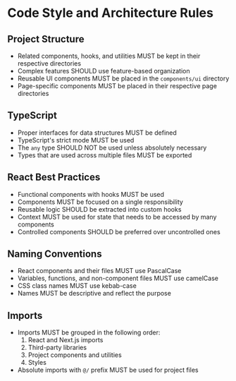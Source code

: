 # Code Style and Architecture Rules

## Project Structure
- Related components, hooks, and utilities MUST be kept in their respective directories
- Complex features SHOULD use feature-based organization
- Reusable UI components MUST be placed in the `components/ui` directory
- Page-specific components MUST be placed in their respective page directories

## TypeScript
- Proper interfaces for data structures MUST be defined
- TypeScript's strict mode MUST be used
- The `any` type SHOULD NOT be used unless absolutely necessary
- Types that are used across multiple files MUST be exported

## React Best Practices
- Functional components with hooks MUST be used
- Components MUST be focused on a single responsibility
- Reusable logic SHOULD be extracted into custom hooks
- Context MUST be used for state that needs to be accessed by many components
- Controlled components SHOULD be preferred over uncontrolled ones

## Naming Conventions
- React components and their files MUST use PascalCase
- Variables, functions, and non-component files MUST use camelCase
- CSS class names MUST use kebab-case
- Names MUST be descriptive and reflect the purpose

## Imports
- Imports MUST be grouped in the following order:
  1. React and Next.js imports
  2. Third-party libraries
  3. Project components and utilities
  4. Styles
- Absolute imports with `@/` prefix MUST be used for project files